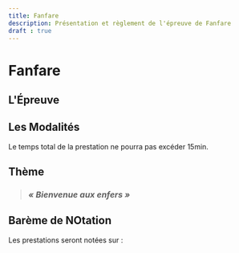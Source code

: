 ```yaml
---
title: Fanfare
description: Présentation et règlement de l'épreuve de Fanfare
draft : true
---
```


# Fanfare

## L'Épreuve



## Les Modalités


Le temps total de la prestation ne pourra pas excéder 15min.



## Thème

> ### ***« Bienvenue aux enfers »***


## Barème de NOtation

Les prestations seront notées sur :




